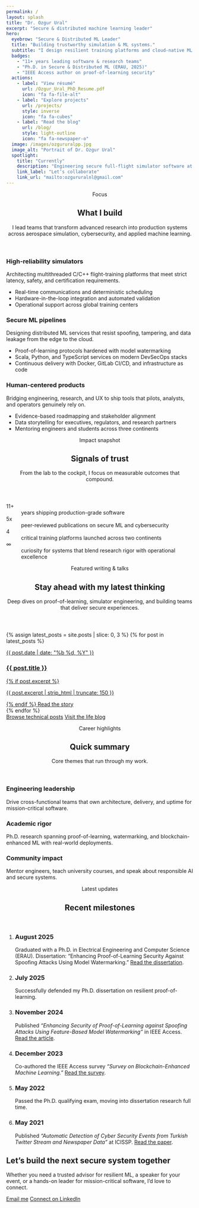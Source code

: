 ```yaml
---
permalink: /
layout: splash
title: "Dr. Ozgur Ural"
excerpt: "Secure & distributed machine learning leader"
hero:
  eyebrow: "Secure & Distributed ML Leader"
  title: "Building trustworthy simulation & ML systems."
  subtitle: "I design resilient training platforms and cloud-native ML pipelines that keep flight crews sharp and critical infrastructure safe."
  badges:
    - "11+ years leading software & research teams"
    - "Ph.D. in Secure & Distributed ML (ERAU, 2025)"
    - "IEEE Access author on proof-of-learning security"
  actions:
    - label: "View résumé"
      url: /Ozgur_Ural_PhD_Resume.pdf
      icon: "fa fa-file-alt"
    - label: "Explore projects"
      url: /projects/
      style: inverse
      icon: "fa fa-cubes"
    - label: "Read the blog"
      url: /blog/
      style: light-outline
      icon: "fa fa-newspaper-o"
  image: /images/ozgururalpp.jpg
  image_alt: "Portrait of Dr. Ozgur Ural"
  spotlight:
    title: "Currently"
    description: "Engineering secure full-flight simulator software at Avion while advancing research on resilient proof-of-learning and watermarking."
    link_label: "Let’s collaborate"
    link_url: "mailto:ozgururalnl@gmail.com"
---
```


<section class="home-section">
  <header class="home-section__header">
    <p class="home-section__eyebrow">Focus</p>
    <h2>What I build</h2>
    <p>I lead teams that transform advanced research into production systems across aerospace simulation, cybersecurity, and applied machine learning.</p>
  </header>
  <div class="feature-card-grid">
    <article class="feature-card">
      <h3>High-reliability simulators</h3>
      <p>Architecting multithreaded C/C++ flight-training platforms that meet strict latency, safety, and certification requirements.</p>
      <ul>
        <li>Real-time communications and deterministic scheduling</li>
        <li>Hardware-in-the-loop integration and automated validation</li>
        <li>Operational support across global training centers</li>
      </ul>
    </article>
    <article class="feature-card">
      <h3>Secure ML pipelines</h3>
      <p>Designing distributed ML services that resist spoofing, tampering, and data leakage from the edge to the cloud.</p>
      <ul>
        <li>Proof-of-learning protocols hardened with model watermarking</li>
        <li>Scala, Python, and TypeScript services on modern DevSecOps stacks</li>
        <li>Continuous delivery with Docker, GitLab CI/CD, and infrastructure as code</li>
      </ul>
    </article>
    <article class="feature-card">
      <h3>Human-centered products</h3>
      <p>Bridging engineering, research, and UX to ship tools that pilots, analysts, and operators genuinely rely on.</p>
      <ul>
        <li>Evidence-based roadmapping and stakeholder alignment</li>
        <li>Data storytelling for executives, regulators, and research partners</li>
        <li>Mentoring engineers and students across three continents</li>
      </ul>
    </article>
  </div>
</section>

<section class="home-section home-section--accent">
  <header class="home-section__header">
    <p class="home-section__eyebrow">Impact snapshot</p>
    <h2>Signals of trust</h2>
    <p>From the lab to the cockpit, I focus on measurable outcomes that compound.</p>
  </header>
  <dl class="stats-grid">
    <div>
      <dt>11+</dt>
      <dd>years shipping production-grade software</dd>
    </div>
    <div>
      <dt>5x</dt>
      <dd>peer-reviewed publications on secure ML and cybersecurity</dd>
    </div>
    <div>
      <dt>4</dt>
      <dd>critical training platforms launched across two continents</dd>
    </div>
    <div>
      <dt>∞</dt>
      <dd>curiosity for systems that blend research rigor with operational excellence</dd>
    </div>
  </dl>
</section>

<section class="home-section">
  <header class="home-section__header">
    <p class="home-section__eyebrow">Featured writing & talks</p>
    <h2>Stay ahead with my latest thinking</h2>
    <p>Deep dives on proof-of-learning, simulator engineering, and building teams that deliver secure experiences.</p>
  </header>
  <div class="home-posts">
    {% assign latest_posts = site.posts | slice: 0, 3 %}
    {% for post in latest_posts %}
      <article class="home-post-card">
        <a class="home-post-card__link" href="{{ post.url | relative_url }}">
          <p class="home-post-card__meta">{{ post.date | date: "%b %d, %Y" }}</p>
          <h3>{{ post.title }}</h3>
          {% if post.excerpt %}
            <p class="home-post-card__excerpt">{{ post.excerpt | strip_html | truncate: 150 }}</p>
          {% endif %}
          <span class="home-post-card__cta">Read the story <i class="fa fa-arrow-right" aria-hidden="true"></i></span>
        </a>
      </article>
    {% endfor %}
  </div>
  <div class="home-posts__actions">
    <a class="btn" href="/blog/">Browse technical posts</a>
    <a class="btn btn--inverse" href="/life/">Visit the life blog</a>
  </div>
</section>

<section class="home-section">
  <header class="home-section__header">
    <p class="home-section__eyebrow">Career highlights</p>
    <h2>Quick summary</h2>
    <p>Core themes that run through my work.</p>
  </header>
  <div class="highlights-grid">
    <article>
      <h3>Engineering leadership</h3>
      <p>Drive cross-functional teams that own architecture, delivery, and uptime for mission-critical software.</p>
    </article>
    <article>
      <h3>Academic rigor</h3>
      <p>Ph.D. research spanning proof-of-learning, watermarking, and blockchain-enhanced ML with real-world deployments.</p>
    </article>
    <article>
      <h3>Community impact</h3>
      <p>Mentor engineers, teach university courses, and speak about responsible AI and secure systems.</p>
    </article>
  </div>
</section>

<section class="home-section">
  <header class="home-section__header">
    <p class="home-section__eyebrow">Latest updates</p>
    <h2>Recent milestones</h2>
  </header>
  <ol class="timeline">
    <li>
      <h3>August 2025</h3>
      <p>Graduated with a Ph.D. in Electrical Engineering and Computer Science (ERAU). Dissertation: “Enhancing Proof-of-Learning Security Against Spoofing Attacks Using Model Watermarking.” <a href="https://commons.erau.edu/edt/905/">Read the dissertation</a>.</p>
    </li>
    <li>
      <h3>July 2025</h3>
      <p>Successfully defended my Ph.D. dissertation on resilient proof-of-learning.</p>
    </li>
    <li>
      <h3>November 2024</h3>
      <p>Published <em>“Enhancing Security of Proof-of-Learning against Spoofing Attacks Using Feature-Based Model Watermarking”</em> in IEEE Access. <a href="https://ieeexplore.ieee.org/abstract/document/10741282">Read the article</a>.</p>
    </li>
    <li>
      <h3>December 2023</h3>
      <p>Co-authored the IEEE Access survey <em>“Survey on Blockchain-Enhanced Machine Learning.”</em> <a href="https://ieeexplore.ieee.org/abstract/document/10366252">Read the survey</a>.</p>
    </li>
    <li>
      <h3>May 2022</h3>
      <p>Passed the Ph.D. qualifying exam, moving into dissertation research full time.</p>
    </li>
    <li>
      <h3>May 2021</h3>
      <p>Published <em>“Automatic Detection of Cyber Security Events from Turkish Twitter Stream and Newspaper Data”</em> at ICISSP. <a href="https://www.scitepress.org/PublishedPapers/2021/102016/102016.pdf">Read the paper</a>.</p>
    </li>
  </ol>
</section>

<section class="home-section home-section--closing">
  <div class="closing-card">
    <h2>Let’s build the next secure system together</h2>
    <p>Whether you need a trusted advisor for resilient ML, a speaker for your event, or a hands-on leader for mission-critical software, I’d love to connect.</p>
    <div class="closing-card__actions">
      <a class="btn" href="mailto:ozgururalnl@gmail.com">Email me</a>
      <a class="btn btn--light-outline" href="https://www.linkedin.com/in/uralozgur/">Connect on LinkedIn</a>
    </div>
  </div>
</section>
